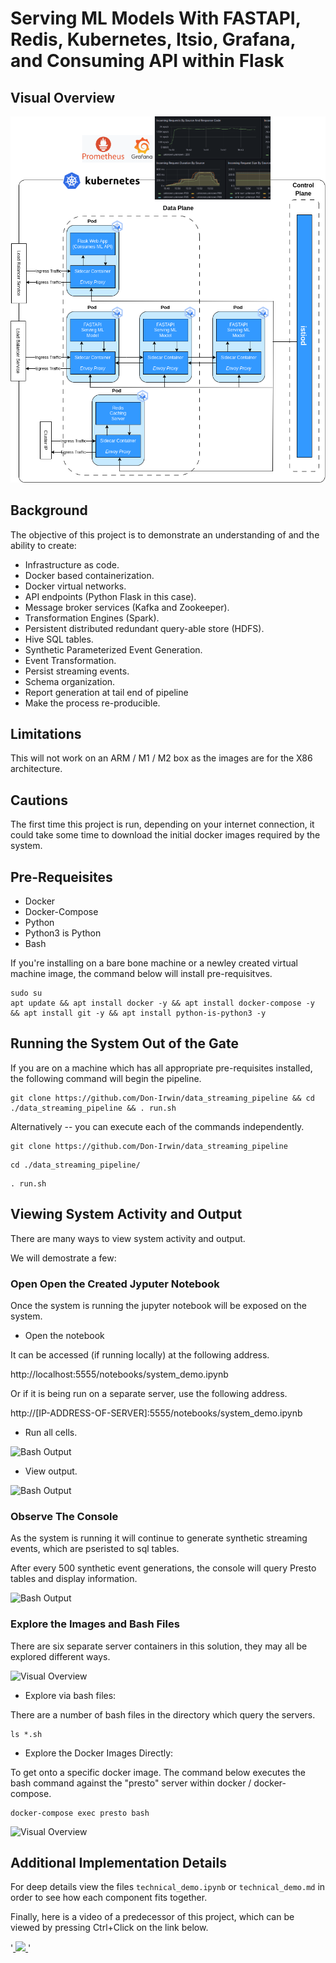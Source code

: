# Serving ML Models With FASTAPI, Redis, Kubernetes, Itsio, Grafana, and Consuming API within Flask

## Visual Overview

![Visual Overview](images/serve_ml.drawio.png)

## Background

The objective of this project is to demonstrate an understanding of and the ability to create:

* Infrastructure as code.
* Docker based containerization.
* Docker virtual networks.
* API endpoints (Python Flask in this case).
* Message broker services (Kafka and Zookeeper).
* Transformation Engines (Spark).
* Persistent distributed redundant query-able store (HDFS).
* Hive SQL tables.
* Synthetic Parameterized Event Generation.
* Event Transformation.
* Persist streaming events.
* Schema organization.
* Report generation at tail end of pipeline
* Make the process re-producible.


## Limitations

This will not work on an ARM / M1 / M2 box as the images are for the X86 architecture.

## Cautions

The first time this project is run, depending on your internet connection, it could take some time to download the initial docker images required by the system.

## Pre-Requeisites

* Docker
* Docker-Compose
* Python
* Python3 is Python
* Bash

If you're installing on a bare bone machine or a newley created virtual machine image, the command below will install pre-requisitves.

```
sudo su
apt update && apt install docker -y && apt install docker-compose -y && apt install git -y && apt install python-is-python3 -y
```

## Running the System Out of the Gate

If you are on a machine which has all appropriate pre-requisites installed, the following command will begin the pipeline.

```
git clone https://github.com/Don-Irwin/data_streaming_pipeline && cd ./data_streaming_pipeline && . run.sh
```

Alternatively -- you can execute each of the commands independently.

```
git clone https://github.com/Don-Irwin/data_streaming_pipeline 

```

```
cd ./data_streaming_pipeline/
```

```
. run.sh
```

## Viewing System Activity and Output

There are many ways to view system activity and output.  

We will demostrate a few:

### Open Open the Created Jyputer Notebook

Once the system is running the jupyter notebook will be exposed on the system.

* Open the notebook

It can be accessed (if running locally) at the following address.

http://localhost:5555/notebooks/system_demo.ipynb

Or if it is being run on a separate server, use the following address.

http://[IP-ADDRESS-OF-SERVER]:5555/notebooks/system_demo.ipynb

* Run all cells.

![Bash Output](artifacts/images/run_all.png)

* View output.

![Bash Output](artifacts/images/view_output.png)

### Observe The Console

As the system is running it will continue to generate synthetic streaming events, which are pseristed to sql tables.

After every 500 synthetic event generations, the console will query Presto tables and display information.

![Bash Output](artifacts/images/example_of_bash_output.png)

### Explore the Images and Bash Files



There are six separate server containers in this solution, they may all be explored different ways.

![Visual Overview](artifacts/images/docker_network.png)

* Explore via bash files:

There are a number of bash files in the directory which query the servers.

```
ls *.sh
```

* Explore the Docker Images Directly:

To get onto a specific docker image.  The command below executes the bash command against the "presto" server within docker / docker-compose.

```
docker-compose exec presto bash
```

![Visual Overview](artifacts/images/bash_to_server.png)

## Additional Implementation Details

For deep details view the files `technical_demo.ipynb` or `technical_demo.md` in order to see how each component fits together.

Finally, here is a video of a predecessor of this project, which can be viewed by pressing Ctrl+Click on the link below.

'<a href="https://www.youtube.com/watch?v=TpS3rIrctBo" target="https://youtu.be/Mgce9pA9ASc"> <img src="https://tuneman7.github.io/video.png" border=0, width="40%">    </a>'

